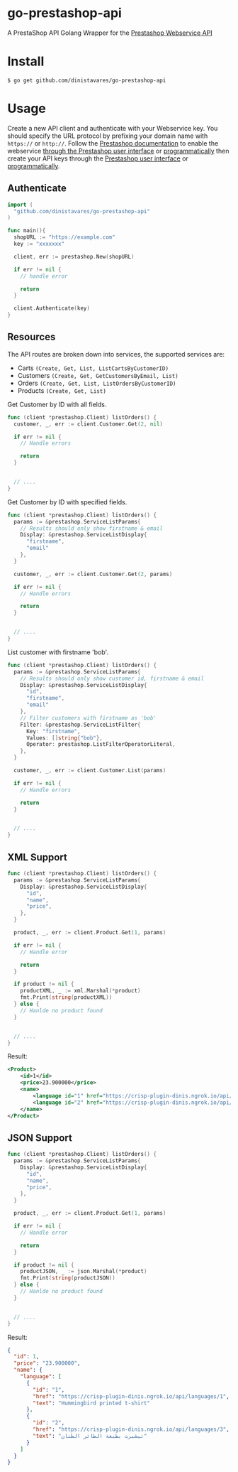 # go-prestashop-api

A PrestaShop API Golang Wrapper for the [Prestashop Webservice API](https://devdocs.prestashop-project.org/8/webservice/)

# Install

```console
$ go get github.com/dinistavares/go-prestashop-api
```

# Usage

Create a new API client and authenticate with your Webservice key. You should specify the URL protocol by prefixing your domain name with `https://` or `http://`. Follow the [Prestashop documentation](https://devdocs.prestashop-project.org/8/webservice/tutorials/creating-access/) to enable the webservice [through the Prestashop user interface](https://devdocs.prestashop-project.org/8/webservice/tutorials/creating-access/#via-the-user-interface) or [programmatically](https://devdocs.prestashop-project.org/8/webservice/tutorials/creating-access/#programmatically) then create your API keys through the [Prestashop user interface](https://devdocs.prestashop-project.org/8/webservice/tutorials/creating-access/#via-the-user-interface-1) or [programmatically](https://devdocs.prestashop-project.org/8/webservice/tutorials/creating-access/#programatically).

## Authenticate
```go
import (
  "github.com/dinistavares/go-prestashop-api"
)

func main(){
  shopURL := "https://example.com"
  key := "xxxxxxx"

  client, err := prestashop.New(shopURL)

  if err != nil {
    // handle error

    return
  }

  client.Authenticate(key)
}

```

## Resources

The API routes are broken down into services, the supported services are:

- Carts `(Create, Get, List, ListCartsByCustomerID)`
- Customers `(Create, Get, GetCustomersByEmail, List)`
- Orders `(Create, Get, List, ListOrdersByCustomerID)`
- Products `(Create, Get, List)`

Get Customer by ID with all fields.

```go
func (client *prestashop.Client) listOrders() {
  customer, _, err := client.Customer.Get(2, nil)

  if err != nil {
    // Handle errors

    return
  }


  // ....
}

```

Get Customer by ID with specified fields.

```go
func (client *prestashop.Client) listOrders() {
  params := &prestashop.ServiceListParams{
    // Results should only show firstname & email
    Display: &prestashop.ServiceListDisplay{
      "firstname",
      "email"
    },
  }

  customer, _, err := client.Customer.Get(2, params)

  if err != nil {
    // Handle errors

    return
  }


  // ....
}

```

List customer with firstname 'bob'.

```go
func (client *prestashop.Client) listOrders() {
  params := &prestashop.ServiceListParams{
    // Results should only show customer id, firstname & email
    Display: &prestashop.ServiceListDisplay{
      "id",
      "firstname",
      "email"
    },
    // Filter customers with firstname as 'bob'
    Filter: &prestashop.ServiceListFilter{
      Key: "firstname",
      Values: []string{"bob"},
      Operator: prestashop.ListFilterOperatorLiteral,
    },
  }

  customer, _, err := client.Customer.List(params)

  if err != nil {
    // Handle errors

    return
  }


  // ....
}

```

## XML Support

```go
func (client *prestashop.Client) listOrders() {
  params := &prestashop.ServiceListParams{
    Display: &prestashop.ServiceListDisplay{
      "id",
      "name",
      "price",
    },
  }

  product, _, err := client.Product.Get(1, params)

  if err != nil {
    // Handle error

    return
  }

  if product != nil {
    productXML, _ := xml.Marshal(*product)
    fmt.Print(string(productXML))
  } else {
    // Hanlde no product found
  }


  // ....
}

```

Result: 
```xml
<Product>
    <id>1</id>
    <price>23.900000</price>
    <name>
        <language id="1" href="https://crisp-plugin-dinis.ngrok.io/api/languages/1">Hummingbird printed t-shirt</language>
        <language id="2" href="https://crisp-plugin-dinis.ngrok.io/api/languages/3">تيشيرت بطبعة الطائر الطنان</language>
    </name>
</Product>
```

## JSON Support


```go
func (client *prestashop.Client) listOrders() {
  params := &prestashop.ServiceListParams{
    Display: &prestashop.ServiceListDisplay{
      "id",
      "name",
      "price",
    },
  }

  product, _, err := client.Product.Get(1, params)

  if err != nil {
    // Handle error

    return
  }

  if product != nil {
    productJSON, _ := json.Marshal(*product)
    fmt.Print(string(productJSON))
  } else {
    // Hanlde no product found
  }


  // ....
}

```

Result: 
```json
{
  "id": 1,
  "price": "23.900000",
  "name": {
    "language": [
      {
        "id": "1",
        "href": "https://crisp-plugin-dinis.ngrok.io/api/languages/1",
        "text": "Hummingbird printed t-shirt"
      },
      {
        "id": "2",
        "href": "https://crisp-plugin-dinis.ngrok.io/api/languages/3",
        "text": "تيشيرت بطبعة الطائر الطنان"
      }
    ]
  }
}
```
